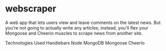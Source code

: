 # webscraper
A web app that lets users view and leave comments on the latest news. But you're not going to actually write any articles; instead, you'll flex your Mongoose and Cheerio muscles to scrape news from another site.

Technologies Used
Handlebars
Node
MongoDB
Mongoose
Cheerio